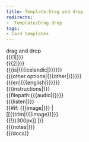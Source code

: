 ```yaml
---
title: Template:Drag and drop
redirects:
-  Template/Drag drop
tags:
- Card templates
---
```


<div class="card" data-type="vocabulary" data-children="object">
<div data-name="type" data-children="string">drag and drop</div>
<div data-name="from" data-children="string">{{{1|}}}</div>
<div data-name="to" data-children="string">{{{2|}}}</div>
<div data-name="icelandic">{{{is|{{{icelandic|}}}}}}</div>
<div data-name="other_options">{{{other options|{{{other|}}}}}}</div>
<div data-name="english">{{{en|{{{english|}}}}}}</div>
<div data-name="instructions">{{{instructions|}}}</div>
<div data-name="audio" data-children="string" class="hidden">{{filepath:{{{audio|}}}}}</div>
<div data-name="listen" data-children="boolean">{{{listen|}}}</div>
<div data-name="image" style="max-width:150px">{{#if: {{{image|}}} | [[{{trim|{{{image}}}}}{{!}}300px]] |}}</div>
<div data-name="notes">{{{notes|}}}</div>
</div>
{{/docs}}

